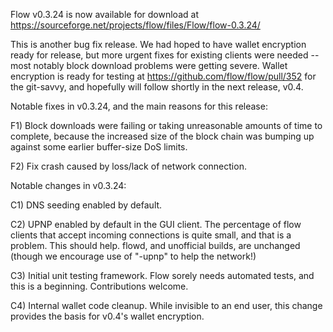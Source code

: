 Flow v0.3.24 is now available for download at
https://sourceforge.net/projects/flow/files/Flow/flow-0.3.24/

This is another bug fix release.  We had hoped to have wallet encryption ready for release, but more urgent fixes for existing clients were needed -- most notably block download problems were getting severe.  Wallet encryption is ready for testing at https://github.com/flow/flow/pull/352 for the git-savvy, and hopefully will follow shortly in the next release, v0.4.

Notable fixes in v0.3.24, and the main reasons for this release:

F1) Block downloads were failing or taking unreasonable amounts of time to complete, because the increased size of the block chain was bumping up against some earlier buffer-size DoS limits.

F2) Fix crash caused by loss/lack of network connection.

Notable changes in v0.3.24:

C1) DNS seeding enabled by default.

C2) UPNP enabled by default in the GUI client.  The percentage of flow clients that accept incoming connections is quite small, and that is a problem.  This should help.  flowd, and unofficial builds, are unchanged (though we encourage use of "-upnp" to help the network!)

C3) Initial unit testing framework.  Flow sorely needs automated tests, and this is a beginning.  Contributions welcome.

C4) Internal wallet code cleanup.  While invisible to an end user, this change provides the basis for v0.4's wallet encryption.
